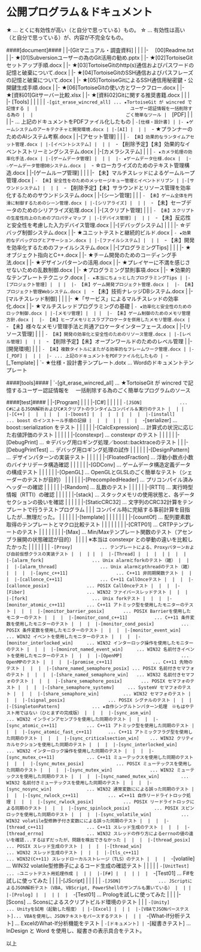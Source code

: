 公開プログラム＆ドキュメント
======

★ ... とくに有効性が高い（と自分で思っている）もの。
☆ ... 有効性は高い（と自分で思っている）が、内容が不完全なもの。

####[document]####
     |
     |-[Gitマニュアル・調査資料]
     |  |
     |  |- 　[00]Readme.txt
     |  |- ★[01]Subversionユーザーの為のGit活用の勧め.pptx
     |  |- ★[02]TortoiseGitセットアップ手順.docx
     |  |- ★[03]TortoiseGitのhttp(s)通信およびパスワードの記憶と破棄について.docx
     |  |- ★[04]TortoiseGitのSSH通信およびパスフレーズの記憶と破棄について.docx
     |  |- ★[05]TortoiseGitによるSSH通信用秘密鍵・公開鍵生成手順.docx
     |  |- ★[06]TortoiseGitの使い方とワークフロー.docx
     |  |- ★[資料01]Gitサーバー比較.xlsx
     |  |- ★[資料02]Gitに関する推奨書籍.docx
     |  |
     |  |- [Tools]
     |  |   |
     |  |   `-[git_erase_wincred_all] ... ★TortoiseGit が wincred で記憶する
     |  |                                 　ユーザー認証情報を一括削除する為の
     |  |                                 　ごく簡単なツール
     |  `[PDF]
     |    |
     |    |- ... 上記のドキュメントをPDFファイル化したもの
     |
     `-[仕様・設計書]
        |
        |- ★ゲームシステムのアーキテクチャと開発環境.docx
        |
        |-[AI]
        |  |
        |  `- ★プランナーのためのAIシステム考察.docx
        |
        |-[アセット管理]
        |  |
        |  `- 【未】効果的なランタイムアセット管理.docx
        |
        |-[イベントシステム]
        |  |
        |  `- 【削除予定】【未】効果的なイベントストリーミングシステム.docx
        |
        |-[カメラシステム]
        |  |
        |  `- ★カメラ処理の効率化手法.docx
        |
        |-[ゲームデータ管理]
        |  |
        |  |- ★ゲームデータ仕様.docx
        |  |- ☆ゲームデータ管理DBシステム.docx
        |  `- ☆ローカライズのためのテキスト管理構造.docx
        |
        |-[ゲームループ管理]
        |  |
        |  |- 【未】マルチスレッドによるゲームループ管理.docx
        |  `- 【未】安全性をのためのメッセージキュー管理とイベントドリブン
        |
        |-[サウンドシステム]
        |  |
        |  `- 【削除予定】【未】サラウンドとリソース管理を効率化するためのサウンドシステム.docx
        |
        |-[シーン管理]
        |  |
        |  `- 【未】ゲーム全体を円滑に制御するためのシーン管理.docx
        |
        |-[シリアライズ]
        |  |
        |  `- 【未】セーブデータのためのシリアライズ処理.docx
        |
        |-[スクリプト管理]
        |  |
        |  `- 【未】スクリプトの生産性向上のためのプロパティマップ
        |
        |-[デバイス管理]
        |  |
        |  `- 【未】反応性と安全性を考慮した入力デバイス管理.docx
        |
        |-[デバッグシステム]
        |  |
        |  |- ☆デバッグ制御システム.docx
        |  |- ★ユニットテストと継続的ビルド.docx
        |  `- ★効果的なデバッグログとアサーション.docx
        |
        |-[ファイルシステム]
        |  |
        |  `- 【未】開発を効率化するためのファイルシステム.docx
        |
        |-[プログラミングTips]
        |  |
        |  |- ★オブジェクト指向とC++.docx
        |  |- ★チーム開発のためのコーディング手法.docx
        |  |- ★デザインパターンの活用.docx
        |  |- ★プレイヤーに不満を感じさせないための乱数制御.docx
        |  |- ★プログラミング禁則事項.docx
        |  |- ★効果的なテンプレートテクニック.docx
        |  `- ★本当にちょっとしたプログラミングTips
        |
        |-[プロジェクト管理]
        |  |
        |  |- 【未】ゲーム開発プロジェクト管理.docx
        |  |- 【未】プロジェクト管理Webシステム.docx
        |  `- 【未】技術ナレッジDBシステム.docx
        |
        |-[マルチスレッド制御]
        |  |
        |  |- ★「サービス」によるマルチスレッドの効率化.docx
        |  |- ★マルチスレッドプログラミングの基礎
        |  `- ★効率化と安全性のためのロック制御.docx
        |
        |-[メモリ管理]
        |  |
        |  |- 【未】ゲーム制御のためのメモリ管理方針.docx
        |  |- 【未】ヒープメモリとスラブアロケータを併用したメモリ管理.docx
        |  `- 【未】様々なメモリ管理手法と共通アロケータインターフェース.docx
        |
        |-[リソース管理]
        |  |
        |  `- 【未】開発の効率化と安全性のためのリソース管理.docx
        |
        |-[レベル管理]
        |  |
        |  `- 【削除予定】【未】オープンワールドのためのレベル管理
        |
        |-[開発環境]
        |  |
        |  `- 【未】複数タイトルにまたがる効率的なフレームワーク管理.docx
        |
        |-[_PDF]
        |  |
        |  |- ... 上記のドキュメントをPDFファイル化したもの
        |
        `-[_Template]
           |
           `- ★仕様・設計書テンプレート.dotx ... Wordのドキュメントテンプレート

####[tools]####
     |
     `-[git_erase_wincred_all]   ... ★TortoiseGit が wincred で記憶するユーザー認証情報を
                                     　一括削除する為のごく簡単なプログラムのソース

####[test]####
     |
     |-[Program]
     |  |
     |  |-[C#]
     |  |  |
     |  |  `-[JSON]              ... C#によるJSON解析およびC#スクリプトのランタイムコンパイル＆実行のテスト
     |  |
     |  |-[C++]
     |  |  |
     |  |  |-[boost]
     |  |  |  |
     |  |  |  |-[install]        ... boost のインストール手順の記録
     |  |  |  |
     |  |  |  `-[serializer]     ... boost::serialization をテスト
     |  |  |
     |  |  |-[CalcExpression]    ... 計算式の状況に応じた右値評価のテスト
     |  |  |
     |  |  |-[constexpr]         ... constexpr のテスト
     |  |  |
     |  |  |-[DebugPrint]        ... ☆デバッグ用ロギング処理／boost::backtraceのテスト
     |  |  |-[DebugPrintTest]    ... デバッグ用ロギング処理の試作
     |  |  |
     |  |  |-[DesignPattern]     ... デザインパターンの実装テスト
     |  |  |
     |  |  |-[FloatedFraction]   ... 浮動小数点小数のバイナリデータ構造確認
     |  |  |
     |  |  |-[GDConv]            ... ゲームデータ構造定義データの構成テスト
     |  |  |
     |  |  |-[OpenGL]            ... OpenGLとGLSLのごく簡単なテスト（シェーダーのテストが目的）
     |  |  |
     |  |  |-[PrecompiledHeader] ... プリコンパイル済みヘッダーの確認
     |  |  |
     |  |  |-[Random]            ... 乱数のテスト
     |  |  |
     |  |  |-[RTTI]              ... 実行時型情報（RTTI）の確認
     |  |  |
     |  |  |-[stack]             ... スタックメモリの使用状態と、各データセクションの扱いを確認
     |  |  |
     |  |  |-[StaticCRC32]       ... 文字列のCRC32計算をテンプレートで行うテストプログラム
     |  |  |                         コンパイル時に完結する事前計算を目指したが...無理だった。
     |  |  |
     |  |  |-[template]
     |  |  |  |
     |  |  |  |-[countOf]        ... 配列要素数取得のテンプレートとマクロ比較テスト
     |  |  |  |
     |  |  |  |-[CRTP01]         ... CRTPテンプレートのテスト
     |  |  |  |
     |  |  |  |-[Max]            ... Min/Maxテンプレート関数のテスト（アセンブラ展開の状態確認が目的）
     |  |  |  |                      ※本当は constexpr との挙動の違いを比較したかった
     |  |  |  |
     |  |  |  `-[Proxy]          ... テンプレートによる、Proxyパターンおよび自前仮想クラスの実装テスト
     |  |  |
     |  |  |-[Thread]
     |  |  |  |
     |  |  |  |-[alarm_fork]                  ... Unix alarmとforkのテスト（雑）
     |  |  |  |-[alarm_thread]                ... Unix alarmとpthreadのテスト（雑）
     |  |  |  |-[aync_c++11]                  ... C++11 非同期関数テスト
     |  |  |  |-[callonce_C++11]              ... C++11 CallOnceテスト
     |  |  |  |-[callonce_posix]              ... POSIX CallOnceテスト
     |  |  |  |-[Fiber]                       ... WIN32 ファイバースレッドテスト
     |  |  |  |-[fork]                        ... Unix forkテスト
     |  |  |  |-[monitor_atomic_c++11]        ... C++11 アトミック型を使用したモニターのテスト
     |  |  |  |-[monitor_barrier_posix]       ... POSIX Barrierを使用したモニターのテスト
     |  |  |  |-[monitor_cond_c++11]          ... C++11 条件変数を使用したモニターのテスト
     |  |  |  |-[monitor_cond_posix]          ... POSIX 条件変数を使用したモニターのテスト
     |  |  |  |-[monitor_event_win]           ... WIN32 イベントを使用したモニターのテスト
     |  |  |  |-[monitor_interlocked_win]     ... WIN32 インターロック操作を使用したモニターのテスト
     |  |  |  |-[monirot_named_event_win]     ... WIN32 名前付きイベントを使用したモニターのテスト
     |  |  |  |-[OpenMP]                      ... OpenMPのテスト
     |  |  |  |-[promise_c++11]               ... C++11 先物のテスト
     |  |  |  |-[share_named_semaphore_posix] ... POSIX 名前付きセマフォのテスト
     |  |  |  |-[share_named_semaphore_win]   ... WIN32 名前付きセマフォのテスト
     |  |  |  |-[share_semaphore_posix]       ... POSIX セマフォのテスト
     |  |  |  |-[share_semaphore_systemv]     ... SystemV セマフォのテスト
     |  |  |  |-[share_semaphore_win]         ... WIN32 セマフォのテスト
     |  |  |  |-[signal_posix]                ... POSIX シグナルのテスト
     |  |  |  |-[SingletonPattern]            ... ★自作シングルトンパターン処理　※もはやテスト用ではない（ひとまずの完成版）
     |  |  |  |-[sync_asm_win]                ... WIN32 インラインアセンブラを使用した同期のテスト
     |  |  |  |-[sync_atomic_c++11]           ... C++11 アトミック型を使用した同期のテスト
     |  |  |  |-[sync_atomic_fast_c++11]      ... C++11 アトミックフラグ型を使用した同期のテスト
     |  |  |  |-[sync_criticalsection_win]    ... WIN32 クリティカルセクションを使用した同期のテスト
     |  |  |  |-[sync_interlocked_win]        ... WIN32 インターロック操作を使用した同期のテスト
     |  |  |  |-[sync_mutex_c++11]            ... C++11 ミューテックスを使用した同期のテスト
     |  |  |  |-[sync_mutex_posix]            ... POSIX ミューテックスを使用した同期のテスト
     |  |  |  |-[sync_mutex_win]              ... WIN32 ミューテックスを使用した同期のテスト
     |  |  |  |-[sync_named_mutex_win]        ... WIN32 名前付きミューテックスを使用した同期のテスト
     |  |  |  |-[sync_nosync_win]             ... WIN32 通常変数にによる誤った同期のテスト
     |  |  |  |-[sync_rwlock_c++11]           ... ★C++11 自作リードライトロック処理
     |  |  |  |-[sync_rwlock_posix]           ... POSIX リードライトロックによる同期のテスト
     |  |  |  |-[sync_spinlock_posix]         ... POSIX スピンロックを使用した同期のテスト
     |  |  |  |-[sync_volatile_win]           ... WIN32 volatile型修飾子付き変数にによる誤った同期のテスト
     |  |  |  |-[thread_c++11]                ... C++11 スレッド生成のテスト
     |  |  |  |-[thread_errno]                ... WIN32 スレッドの作り方によるerrnoの値の違いを確認...するはずだったが、問題を検出できなかった
     |  |  |  |-[thread_posix]                ... POSIX スレッド生成のテスト
     |  |  |  |-[thread_win]                  ... WIN32 スレッド生成のテスト
     |  |  |  |-[tls_c++11]                   ... WIN32(C++11) スレッドローカルストレージ（TLS）のテスト
     |  |  |  `-[volatile]                    ... WIN32 volatile型修飾子によるコード生成の確認テスト
     |  |  |
     |  |  `-[UnitTest]          ... ☆ユニットテスト用処理作成
     |  |
     |  |-[F#]
     |  |  |
     |  |  `-[Test01]            ... F#を試しに使ってみた
     |  |
     |  |-[JScript]
     |  |  |
     |  |  `-[JSON]              ... JScriptによるJSON解析テスト（VBA, VBScript, PowerShellのサンプルも置いている）
     |  |
     |  |-[Prolog]
     |  |  |
     |  |  `-[Test01]            ... Prologを試しに使ってみた
     |  |
     |  |-[Scons]                ... Sconsによるスクリプトビルド環境のテスト
     |  |
     |  `-[Unity]                ... Unityを試用（起動した程度）
     |
     |-[Excel]
     |  |
     |  |-[VBAでJSONパーステスト]... VBAを使用し、JSONテキストをパースするテスト
     |  |
     |  `-[What-If分析テスト]    ... ExcelのWhat-If分析機能をテスト
     |
     `-[ドキュメント]
        |
        `-[縦書きテスト]         ... InDesign と Word を使用し、縦書きの表示具合をテスト。

以上
